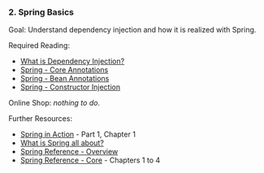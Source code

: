 ### 2. Spring Basics

Goal: Understand dependency injection and how it is realized with Spring.

Required Reading:

- [What is Dependency Injection?](https://stackoverflow.com/a/130862/7612556)
- [Spring - Core Annotations](https://www.baeldung.com/spring-core-annotations)
- [Spring - Bean Annotations](https://www.baeldung.com/spring-bean-annotations)
- [Spring - Constructor Injection](https://www.baeldung.com/constructor-injection-in-spring)

Online Shop: *nothing to do*.

Further Resources:

- [Spring in Action](https://1drv.ms/b/s!AiBPL7npTofshY5PJim4M5RiiOyu7w) - Part 1, Chapter 1
- [What is Spring all about?](https://www.youtube.com/watch?v=gq4S-ovWVlM)
- [Spring Reference - Overview](https://docs.spring.io/spring/docs/5.1.6.RELEASE/spring-framework-reference/overview.html#overview)
- [Spring Reference - Core](https://docs.spring.io/spring/docs/5.1.6.RELEASE/spring-framework-reference/core.html#spring-core) - Chapters 1 to 4
